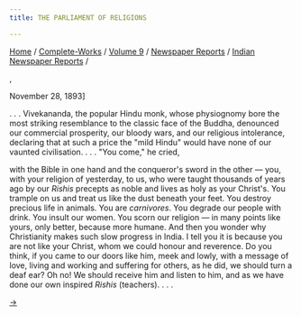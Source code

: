 ```yaml
---
title: THE PARLIAMENT OF RELIGIONS

---
```



[Home](../../../../index.htm) /
[Complete-Works](../../../complete_works.htm) / [Volume
9](../../volume_9_contents.htm) / [Newspaper
Reports](../newspaper_reports_contents.htm) / [Indian Newspaper
Reports](indian_newspaper_contents.htm) /

,

November 28, 1893\]

. . . Vivekananda, the popular Hindu monk, whose physiognomy bore the
most striking resemblance to the classic face of the Buddha, denounced
our commercial prosperity, our bloody wars, and our religious
intolerance, declaring that at such a price the "mild Hindu" would have
none of our vaunted civilisation. . . . "You come," he cried,

with the Bible in one hand and the conqueror's sword in the other — you,
with your religion of yesterday, to us, who were taught thousands of
years ago by our *Rishis* precepts as noble and lives as holy as your
Christ's. You trample on us and treat us like the dust beneath your
feet. You destroy precious life in animals. You are *carnivores*. You
degrade our people with drink. You insult our women. You scorn our
religion — in many points like yours, only better, because more humane.
And then you wonder why Christianity makes such slow progress in India.
I tell you it is because you are not like your Christ, whom we could
honour and reverence. Do you think, if you came to our doors like him,
meek and lowly, with a message of love, living and working and suffering
for others, as he did, we should turn a deaf ear? Oh no! We should
receive him and listen to him, and as we have done our own inspired
*Rishis* (teachers). . . .

[→](03_the_indian_mirror_dec_7_1893.htm)


